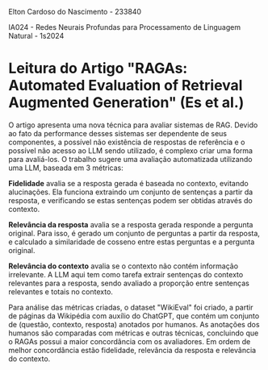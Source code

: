 Elton Cardoso do Nascimento - 233840

IA024 - Redes Neurais Profundas para Processamento de Linguagem Natural - 1s2024

# Leitura do Artigo "RAGAs: Automated Evaluation of Retrieval Augmented Generation" (Es et al.)

O artigo apresenta uma nova técnica para avaliar sistemas de RAG. Devido ao fato da performance desses sistemas ser dependente de seus componentes, a possível não existência de respostas de referência e o possível não acesso ao LLM sendo utilizado, é complexo criar uma forma para avaliá-los. O trabalho sugere uma avaliação automatizada utilizando uma LLM, baseada em 3 métricas:

**Fidelidade** avalia se a resposta gerada é baseada no contexto, evitando alucinações. Ela funciona extraindo um conjunto de sentenças a partir da resposta, e verificando se estas sentenças podem ser obtidas através do contexto.

**Relevância da resposta** avalia se a resposta gerada responde a pergunta original. Para isso, é gerado um conjunto de perguntas a partir da resposta, e calculado a similaridade de cosseno entre estas perguntas e a pergunta original.

**Relevância do contexto** avalia se o contexto não contém informação irrelevante. A LLM aqui tem como tarefa extrair sentenças do contexto relevantes para a resposta, sendo avaliado a proporção entre sentenças relevantes e totais no contexto.

Para análise das métricas criadas, o dataset "WikiEval" foi criado, a partir de páginas da Wikipédia com auxílio do ChatGPT, que contém um conjunto de (questão, contexto, resposta) anotados por humanos. As anotações dos humanos são comparadas com métricas e outras técnicas, concluindo que o RAGAs possui a maior concordância com os avaliadores. Em ordem de melhor concordância estão fidelidade, relevância da resposta e relevância do contexto.